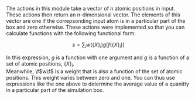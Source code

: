 The actions in this module take a vector of $n$ atomic positions in input.  These actions then return an $n$-dimensional vector. The elements
of this vector are one if the correpsonding input atom is in a particular part of the box and zero otherwise.  These actions were implemented so that 
you can calculate functions with the following functional form:

$$
s = \sum_i w(\{X\}_i) g[f(\{X\}_i)]
$$

In this expression, $g$ is a function with one argument and $g$ is a function of a set of atomic positions, $\{X\}_i$.  
Meanwhile, \f$w\f$ is a weight that is also a function of the set of atomic positions. This weight varies between zero and one.  You can 
thus use expressions like the one above to determine the average value of a quanitty in a particular part of the simulation box.
